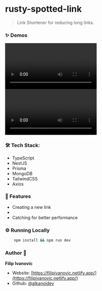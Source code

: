 # rusty-spotted-link

> Link Shortener for reducing long links.

### ✨ Demos

![demo2](https://raw.githubusercontent.com/alkanoidev/rusty-spotted-link/main/demos/screen-capture.webm)
![demo1](https://raw.githubusercontent.com/alkanoidev/rusty-spotted-link/main/demos/screen-capture1.webm)

### 🛠 Tech Stack:

- TypeScript
- NextJS
- Prisma
- MongoDB
- TailwindCSS
- Axios

### 🚀 Features

- Creating a new link
-
- Catching for better performance

### ⚙ Running Locally

```sh
    npm install && npm run dev
```

### Author 👋

**Filip Ivanovic**

- Website: [https://filipivanovic.netlify.app/](https://filipivanovic.netlify.app/)
- Github: [@alkanoidev](https://github.com/alkanoidev)
